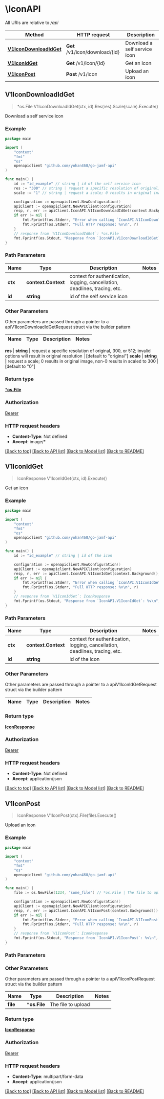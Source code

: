 # \IconAPI

All URIs are relative to */api*

Method | HTTP request | Description
------------- | ------------- | -------------
[**V1IconDownloadIdGet**](IconAPI.md#V1IconDownloadIdGet) | **Get** /v1/icon/download/{id} | Download a self service icon 
[**V1IconIdGet**](IconAPI.md#V1IconIdGet) | **Get** /v1/icon/{id} | Get an icon 
[**V1IconPost**](IconAPI.md#V1IconPost) | **Post** /v1/icon | Upload an icon 



## V1IconDownloadIdGet

> *os.File V1IconDownloadIdGet(ctx, id).Res(res).Scale(scale).Execute()

Download a self service icon 



### Example

```go
package main

import (
    "context"
    "fmt"
    "os"
    openapiclient "github.com/yohan460/go-jamf-api"
)

func main() {
    id := "id_example" // string | id of the self service icon
    res := "300" // string | request a specific resolution of original, 300, or 512; invalid options will result in original resolution (optional) (default to "original")
    scale := "1" // string | request a scale; 0 results in original image, non-0 results in scaled to 300 (optional) (default to "0")

    configuration := openapiclient.NewConfiguration()
    apiClient := openapiclient.NewAPIClient(configuration)
    resp, r, err := apiClient.IconAPI.V1IconDownloadIdGet(context.Background(), id).Res(res).Scale(scale).Execute()
    if err != nil {
        fmt.Fprintf(os.Stderr, "Error when calling `IconAPI.V1IconDownloadIdGet``: %v\n", err)
        fmt.Fprintf(os.Stderr, "Full HTTP response: %v\n", r)
    }
    // response from `V1IconDownloadIdGet`: *os.File
    fmt.Fprintf(os.Stdout, "Response from `IconAPI.V1IconDownloadIdGet`: %v\n", resp)
}
```

### Path Parameters


Name | Type | Description  | Notes
------------- | ------------- | ------------- | -------------
**ctx** | **context.Context** | context for authentication, logging, cancellation, deadlines, tracing, etc.
**id** | **string** | id of the self service icon | 

### Other Parameters

Other parameters are passed through a pointer to a apiV1IconDownloadIdGetRequest struct via the builder pattern


Name | Type | Description  | Notes
------------- | ------------- | ------------- | -------------

 **res** | **string** | request a specific resolution of original, 300, or 512; invalid options will result in original resolution | [default to &quot;original&quot;]
 **scale** | **string** | request a scale; 0 results in original image, non-0 results in scaled to 300 | [default to &quot;0&quot;]

### Return type

[***os.File**](*os.File.md)

### Authorization

[Bearer](../README.md#Bearer)

### HTTP request headers

- **Content-Type**: Not defined
- **Accept**: image/*

[[Back to top]](#) [[Back to API list]](../README.md#documentation-for-api-endpoints)
[[Back to Model list]](../README.md#documentation-for-models)
[[Back to README]](../README.md)


## V1IconIdGet

> IconResponse V1IconIdGet(ctx, id).Execute()

Get an icon 



### Example

```go
package main

import (
    "context"
    "fmt"
    "os"
    openapiclient "github.com/yohan460/go-jamf-api"
)

func main() {
    id := "id_example" // string | id of the icon

    configuration := openapiclient.NewConfiguration()
    apiClient := openapiclient.NewAPIClient(configuration)
    resp, r, err := apiClient.IconAPI.V1IconIdGet(context.Background(), id).Execute()
    if err != nil {
        fmt.Fprintf(os.Stderr, "Error when calling `IconAPI.V1IconIdGet``: %v\n", err)
        fmt.Fprintf(os.Stderr, "Full HTTP response: %v\n", r)
    }
    // response from `V1IconIdGet`: IconResponse
    fmt.Fprintf(os.Stdout, "Response from `IconAPI.V1IconIdGet`: %v\n", resp)
}
```

### Path Parameters


Name | Type | Description  | Notes
------------- | ------------- | ------------- | -------------
**ctx** | **context.Context** | context for authentication, logging, cancellation, deadlines, tracing, etc.
**id** | **string** | id of the icon | 

### Other Parameters

Other parameters are passed through a pointer to a apiV1IconIdGetRequest struct via the builder pattern


Name | Type | Description  | Notes
------------- | ------------- | ------------- | -------------


### Return type

[**IconResponse**](IconResponse.md)

### Authorization

[Bearer](../README.md#Bearer)

### HTTP request headers

- **Content-Type**: Not defined
- **Accept**: application/json

[[Back to top]](#) [[Back to API list]](../README.md#documentation-for-api-endpoints)
[[Back to Model list]](../README.md#documentation-for-models)
[[Back to README]](../README.md)


## V1IconPost

> IconResponse V1IconPost(ctx).File(file).Execute()

Upload an icon 



### Example

```go
package main

import (
    "context"
    "fmt"
    "os"
    openapiclient "github.com/yohan460/go-jamf-api"
)

func main() {
    file := os.NewFile(1234, "some_file") // *os.File | The file to upload

    configuration := openapiclient.NewConfiguration()
    apiClient := openapiclient.NewAPIClient(configuration)
    resp, r, err := apiClient.IconAPI.V1IconPost(context.Background()).File(file).Execute()
    if err != nil {
        fmt.Fprintf(os.Stderr, "Error when calling `IconAPI.V1IconPost``: %v\n", err)
        fmt.Fprintf(os.Stderr, "Full HTTP response: %v\n", r)
    }
    // response from `V1IconPost`: IconResponse
    fmt.Fprintf(os.Stdout, "Response from `IconAPI.V1IconPost`: %v\n", resp)
}
```

### Path Parameters



### Other Parameters

Other parameters are passed through a pointer to a apiV1IconPostRequest struct via the builder pattern


Name | Type | Description  | Notes
------------- | ------------- | ------------- | -------------
 **file** | ***os.File** | The file to upload | 

### Return type

[**IconResponse**](IconResponse.md)

### Authorization

[Bearer](../README.md#Bearer)

### HTTP request headers

- **Content-Type**: multipart/form-data
- **Accept**: application/json

[[Back to top]](#) [[Back to API list]](../README.md#documentation-for-api-endpoints)
[[Back to Model list]](../README.md#documentation-for-models)
[[Back to README]](../README.md)

